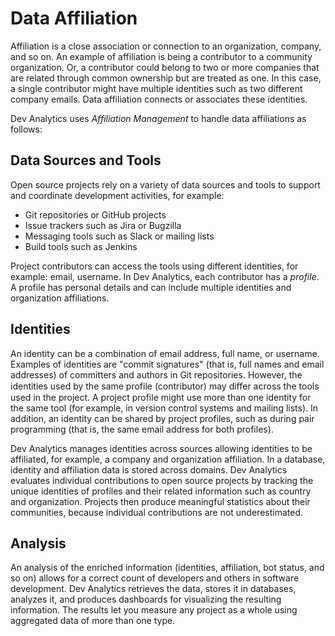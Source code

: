 # Data Affiliation

Affiliation is a close association or connection to an organization, company, and so on. An example of affiliation is being a contributor to a community organization. Or, a contributor could belong to two or more companies that are related through common ownership but are treated as one. In this case, a single contributor might have multiple identities such as two different company emails. Data affiliation connects or associates these identities.

Dev Analytics uses _Affiliation Management_ to handle data affiliations as follows:

## Data Sources and Tools <a id="DataAffiliation-DataSourcesandTools"></a>

Open source projects rely on a variety of data sources and tools to support and coordinate development activities, for example:

* Git repositories or GitHub projects
* Issue trackers such as Jira or Bugzilla
* Messaging tools such as Slack or mailing lists
* Build tools such as Jenkins

Project contributors can access the tools using different identities, for example: email, username. In Dev Analytics, each contributor has a _profile_. A profile has personal details and can include multiple identities and organization affiliations. 

## Identities <a id="DataAffiliation-Identities"></a>

An identity can be a combination of email address, full name, or username. Examples of identities are "commit signatures" \(that is, full names and email addresses\) of committers and authors in Git repositories. However, the identities used by the same profile \(contributor\) may diﬀer across the tools used in the project. A project profile might use more than one identity for the same tool \(for example, in version control systems and mailing lists\). In addition, an identity can be shared by project profiles, such as during pair programming \(that is, the same email address for both profiles\).

Dev Analytics manages identities across sources allowing identities to be affiliated, for example, a company and organization affiliation. In a database, identity and affiliation data is stored across domains. Dev Analytics evaluates individual contributions to open source projects by tracking the unique identities of profiles and their related information such as country and organization. Projects then produce meaningful statistics about their communities, because individual contributions are not underestimated.

## Analysis <a id="DataAffiliation-Analysis"></a>

An analysis of the enriched information \(identities, affiliation, bot status, and so on\) allows for a correct count of developers and others in software development. Dev Analytics retrieves the data, stores it in databases, analyzes it, and produces dashboards for visualizing the resulting information. The results let you measure any project as a whole using aggregated data of more than one type.

